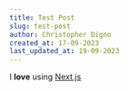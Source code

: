 ```yaml
---
title: Test Post
slug: test-post
author: Christopher Digno
created_at: 17-09-2023
last_updated_at: 19-09-2023
---
```


I **love** using [Next.js][Nextjs website]

[Nextjs website]: https://nextjs.org/
